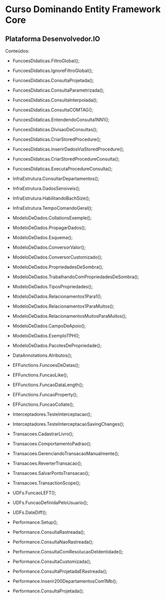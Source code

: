 # Curso Dominando Entity Framework Core

## Plataforma Desenvolvedor.IO

Conteúdos:

- FuncoesDidaticas.FiltroGlobal();
- FuncoesDidaticas.IgnoreFiltroGlobal();
- FuncoesDidaticas.ConsultaProjetada();
- FuncoesDidaticas.ConsultaParametrizada();
- FuncoesDidaticas.ConsultaInterpolada();
- FuncoesDidaticas.ConsultaCOMTAG();
- FuncoesDidaticas.EntendendoConsulta1NN1();
- FuncoesDidaticas.DivisaoDeConsultas();
- FuncoesDidaticas.CriarStoredProcedure();
- FuncoesDidaticas.InserirDadosViaStoredProcedure();
- FuncoesDidaticas.CriarStoredProcedureConsulta();
- FuncoesDidaticas.ExecutaProcedureConsulta();

- InfraEstrutura.ConsultarDepartamentos();
- InfraEstrutura.DadosSensiveis();
- InfraEstrutura.HabilitandoBachSize();
- InfraEstrutura.TempoComandoGeral();

- ModeloDeDados.CollationsExemple();
- ModeloDeDados.PropagarDados();
- ModeloDeDados.Esquema();
- ModeloDeDados.ConversorValor();
- ModeloDeDados.ConversorCustomizado();
- ModeloDeDados.PropriedadesDeSombra();
- ModeloDeDados.TrabalhandoComPropriedadesDeSombra();
- ModeloDeDados.TiposPropriedades();
- ModeloDeDados.Relacionamentos1Para1();
- ModeloDeDados.Relacionamentos1ParaMuitos();
- ModeloDeDados.RelacionamentosMuitosParaMuitos();
- ModeloDeDados.CampoDeApoio();
- ModeloDeDados.ExemploTPH();
- ModeloDeDados.PacotesDePropriedade();

- DataAnnotations.Atributos();

- EFFunctions.FuncoesDeDatas();
- EFFunctions.FuncaoLike();
- EFFunctions.FuncaoDataLength();
- EFFunctions.FuncaoProperty();
- EFFunctions.FuncaoCollate();

- Interceptadores.TesteInterceptacao();
- Interceptadores.TesteInterceptacaoSavingChanges();

- Transacoes.CadastrarLivro();
- Transacoes.ComportamentoPadrao();
- Transacoes.GerenciandoTransacaoManualmente();
- Transacoes.ReverterTransacao();
- Transacoes.SalvarPontoTransacao();
- Transacoes.TransactionScope();

- UDFs.FuncaoLEFT();
- UDFs.FuncaoDefinidaPeloUsuario();
- UDFs.DateDiff();

- Performance.Setup();
- Performance.ConsultaRastreada();
- Performance.ConsultaNaoRastreada();
- Performance.ConsultaComResolucaoDeIdentidade();
- Performance.ConsultaCustomizada();
- Performance.ConsultaProjetadaERastreada();
- Performance.Inserir200DepartamentosCom1Mb();
- Performance.ConsultaProjetada();
